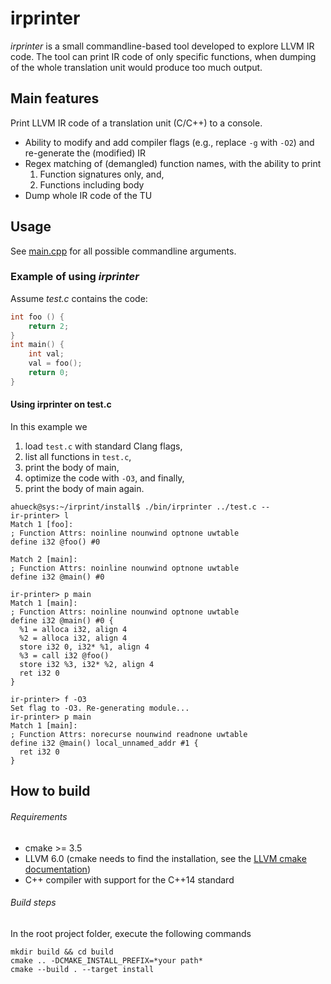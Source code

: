 # irprinter

*irprinter* is a small commandline-based tool developed to explore LLVM IR code.
The tool can print IR code of only specific functions, when dumping of the whole translation unit would produce too much output.


## Main features
Print LLVM IR code of a translation unit (C/C++) to a console.
  - Ability to modify and add compiler flags (e.g., replace `-g` with `-O2`) and re-generate the (modified) IR
  - Regex matching of (demangled) function names, with the ability to print
      1) Function signatures only, and,
      2) Functions including body
  - Dump whole IR code of the TU

## Usage
See [main.cpp](src/main.cpp) for all possible commandline arguments.

### Example of using *irprinter*
Assume *test.c* contains the code:

  ```c
  int foo () {
      return 2; 
  }
  int main() {
      int val;
      val = foo();    
      return 0;
  }
  ```
#### Using irprinter on test.c
In this example we
  1) load `test.c` with standard Clang flags,
  2) list all functions in `test.c`,
  3) print the body of main,
  4) optimize the code with `-O3`, and finally,
  5) print the body of main again.

```console
ahueck@sys:~/irprint/install$ ./bin/irprinter ../test.c --
ir-printer> l
Match 1 [foo]:
; Function Attrs: noinline nounwind optnone uwtable
define i32 @foo() #0 

Match 2 [main]:
; Function Attrs: noinline nounwind optnone uwtable
define i32 @main() #0 

ir-printer> p main
Match 1 [main]:
; Function Attrs: noinline nounwind optnone uwtable
define i32 @main() #0 {
  %1 = alloca i32, align 4
  %2 = alloca i32, align 4
  store i32 0, i32* %1, align 4
  %3 = call i32 @foo()
  store i32 %3, i32* %2, align 4
  ret i32 0
}

ir-printer> f -O3
Set flag to -O3. Re-generating module...
ir-printer> p main
Match 1 [main]:
; Function Attrs: norecurse nounwind readnone uwtable
define i32 @main() local_unnamed_addr #1 {
  ret i32 0
}

```

## How to build
###### Requirements
- cmake >= 3.5
- LLVM 6.0 (cmake needs to find the installation, see the [LLVM cmake documentation](https://llvm.org/docs/CMake.html#id14))
- C++ compiler with support for the C++14 standard

###### Build steps
In the root project folder, execute the following commands

  ```
  mkdir build && cd build
  cmake .. -DCMAKE_INSTALL_PREFIX=*your path*
  cmake --build . --target install
  ```
